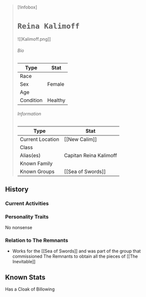 > [!infobox]
> # `Reina Kalimoff` 
> ![[Kalimoff.png]]
> ###### Bio
> Type |  Stat |
> ---|---|
> Race | | 
> Sex | Female  | 
> Age |  |
> Condition | Healthy  |
> ######  Information
> Type |  Stat |
> ---|---|
> Current Location | [[New Calim]]  |
> Class | |
> Alias(es) | Capitan Reina Kalimoff |
> Known Family | |
> Known Groups | [[Sea of Swords]]  |
 
## History

### Current Activities

### Personality Traits
No nonsense 
### Relation to The Remnants 
- Works for the [[Sea of Swords]] and was part of the group that commissioned The Remnants to obtain all the pieces of [[The Inevitable]]
## Known Stats
Has a Cloak of Billowing